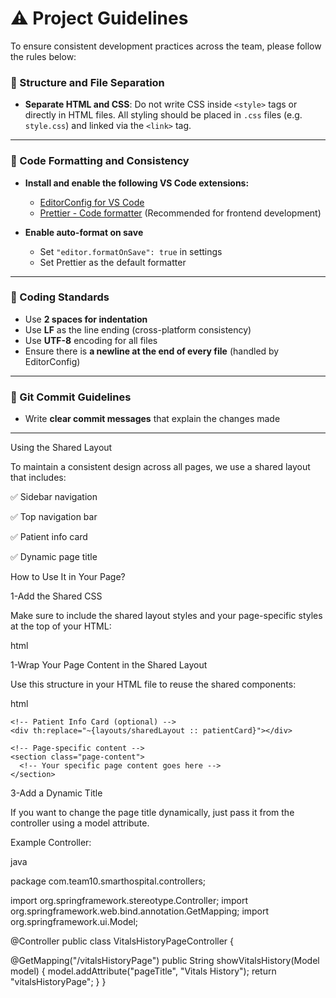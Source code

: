 # ⚠️ Project Guidelines

To ensure consistent development practices across the team, please follow the rules below:

### 📁 Structure and File Separation

- **Separate HTML and CSS**: Do not write CSS inside `<style>` tags or directly in HTML files. All styling should be placed in `.css` files (e.g. `style.css`) and linked via the `<link>` tag.

---

### 🧹 Code Formatting and Consistency

- **Install and enable the following VS Code extensions:**
  - [EditorConfig for VS Code](https://marketplace.visualstudio.com/items?itemName=EditorConfig.EditorConfig)
  - [Prettier - Code formatter](https://marketplace.visualstudio.com/items?itemName=esbenp.prettier-vscode) (Recommended for frontend development)

- **Enable auto-format on save**
  - Set `"editor.formatOnSave": true` in settings
  - Set Prettier as the default formatter

---

### 🧾 Coding Standards

- Use **2 spaces for indentation**
- Use **LF** as the line ending (cross-platform consistency)
- Use **UTF-8** encoding for all files
- Ensure there is **a newline at the end of every file** (handled by EditorConfig)

---

### 🔄 Git Commit Guidelines

- Write **clear commit messages** that explain the changes made

---

Using the Shared Layout

To maintain a consistent design across all pages, we use a shared layout that includes:

✅ Sidebar navigation

✅ Top navigation bar

✅ Patient info card

✅ Dynamic page title


How to Use It in Your Page?

1-Add the Shared CSS

Make sure to include the shared layout styles and your page-specific styles at the top of your HTML:

html

<link rel="stylesheet" th:href="@{/css/sharedLayout.css}">
<link rel="stylesheet" th:href="@{/css/yourPageStyles.css}">


1-Wrap Your Page Content in the Shared Layout

Use this structure in your HTML file to reuse the shared components:

html

<div class="layout-container">
  <!-- Sidebar -->
  <div th:replace="~{layouts/sharedLayout :: sidebar}"></div>

  <!-- Main Content -->
  <main class="content">
    <!-- Top Navigation -->
    <div th:replace="~{layouts/sharedLayout :: topNav}"></div>

    <!-- Patient Info Card (optional) -->
    <div th:replace="~{layouts/sharedLayout :: patientCard}"></div>

    <!-- Page-specific content -->
    <section class="page-content">
      <!-- Your specific page content goes here -->
    </section>
  </main>
</div>

3-Add a Dynamic Title

If you want to change the page title dynamically, just pass it from the controller using a model attribute.

Example Controller:

java

package com.team10.smarthospital.controllers;

import org.springframework.stereotype.Controller;
import org.springframework.web.bind.annotation.GetMapping;
import org.springframework.ui.Model;

@Controller
public class VitalsHistoryPageController {

  @GetMapping("/vitalsHistoryPage")
  public String showVitalsHistory(Model model) {
    model.addAttribute("pageTitle", "Vitals History");
    return "vitalsHistoryPage";
  }
}
